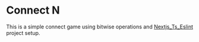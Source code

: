 # Connect N

This is a simple connect game using bitwise operations and [Nextjs_Ts_Eslint](https://github.com/Project-Setup/Nextjs_Ts_Eslint) project setup.
